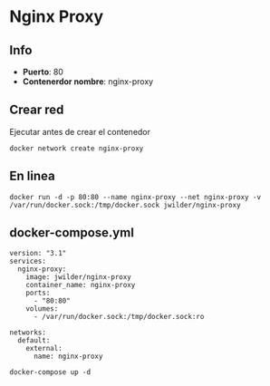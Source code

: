 # Nginx Proxy

## Info
- **Puerto**: 80
- **Contenerdor nombre**: nginx-proxy

## Crear red
Ejecutar antes de crear el contenedor
~~~
docker network create nginx-proxy
~~~

## En linea
~~~
docker run -d -p 80:80 --name nginx-proxy --net nginx-proxy -v /var/run/docker.sock:/tmp/docker.sock jwilder/nginx-proxy
~~~

## docker-compose.yml
~~~
version: "3.1"
services:
  nginx-proxy:
    image: jwilder/nginx-proxy
    container_name: nginx-proxy
    ports:
      - "80:80"
    volumes:
      - /var/run/docker.sock:/tmp/docker.sock:ro

networks:
  default:
    external:
      name: nginx-proxy
~~~
~~~
docker-compose up -d
~~~
